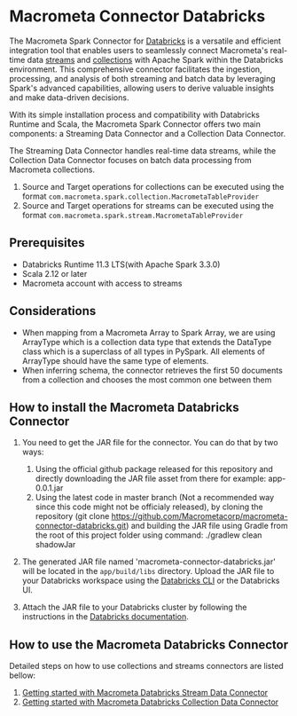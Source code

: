 # Macrometa Connector Databricks

The Macrometa Spark Connector for [Databricks](https://www.databricks.com/) is a versatile and efficient integration tool that enables users to seamlessly connect Macrometa's real-time data [streams](https://www.macrometa.com/docs/streams/) and [collections](https://www.macrometa.com/docs/collections/) with Apache Spark within the Databricks environment. This comprehensive connector facilitates the ingestion, processing, and analysis of both streaming and batch data by leveraging Spark's advanced capabilities, allowing users to derive valuable insights and make data-driven decisions.

With its simple installation process and compatibility with Databricks Runtime and Scala, the Macrometa Spark Connector offers two main components: a Streaming Data Connector and a Collection Data Connector. 

The Streaming Data Connector handles real-time data streams, while the Collection Data Connector focuses on batch data processing from Macrometa collections. 

1. Source and Target operations for collections can be executed using the format `com.macrometa.spark.collection.MacrometaTableProvider`
2. Source and Target operations for streams can be executed using the format `com.macrometa.spark.stream.MacrometaTableProvider`

## Prerequisites

- Databricks Runtime 11.3 LTS(with Apache Spark 3.3.0)
- Scala 2.12 or later
- Macrometa account with access to streams


## Considerations

- When mapping from a Macrometa Array to Spark Array, we are using ArrayType which is a collection data type that extends the DataType class which is a superclass of all types in PySpark. All elements of ArrayType should have the same type of elements.
- When inferring schema, the connector retrieves the first 50 documents from a collection and chooses the most common one between them


## How to install the Macrometa Databricks Connector

1. You need to get the JAR file for the connector. You can do that by two ways:
    1. Using the official github package released for this repository and directly downloading the JAR file asset from there for example:
    app-0.0.1.jar
    2. Using the latest code in master branch (Not a recommended way since this code might not be officialy released), by cloning the repository (git clone https://github.com/Macrometacorp/macrometa-connector-databricks.git) and building the JAR file using Gradle from the root of this project folder using command: ./gradlew clean shadowJar

2. The generated JAR file named 'macrometa-connector-databricks.jar' will be located in the `app/build/libs` directory. Upload the JAR file to your Databricks workspace using the [Databricks CLI](https://docs.databricks.com/dev-tools/cli/index.html) or the Databricks UI.

3. Attach the JAR file to your Databricks cluster by following the instructions in the [Databricks documentation](https://docs.databricks.com/libraries/cluster-libraries.html#install-a-library-on-a-cluster).

## How to use the Macrometa Databricks Connector

Detailed steps on how to use collections and streams connectors are listed bellow:
1. [Getting started with Macrometa Databricks Stream Data Connector](GETTING_STARTED_WITH_STREAM_DATA_CONNECTOR.md)
2. [Getting started with Macrometa Databricks Collection Data Connector](GETTING_STARTED_WITH_COLLECTION_DATA_CONNECTOR.md)


